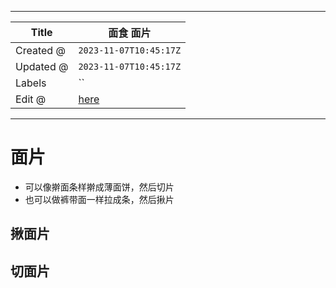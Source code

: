 -----

| Title     | 面食 面片                                             |
| --------- | ------------------------------------------------- |
| Created @ | `2023-11-07T10:45:17Z`                            |
| Updated @ | `2023-11-07T10:45:17Z`                            |
| Labels    | \`\`                                              |
| Edit @    | [here](https://github.com/junxnone/shi/issues/73) |

-----

# 面片

  - 可以像擀面条样擀成薄面饼，然后切片
  - 也可以做裤带面一样拉成条，然后揪片

## 揪面片

## 切面片
